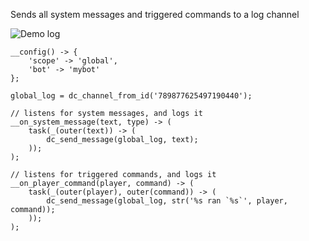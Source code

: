 Sends all system messages and triggered commands to a log channel

![Demo log](/assets/demo_log.png)

```sc title="log.sc"
__config() -> {
    'scope' -> 'global',
    'bot' -> 'mybot'
};

global_log = dc_channel_from_id('789877625497190440');

// listens for system messages, and logs it
__on_system_message(text, type) -> (
    task(_(outer(text)) -> (
        dc_send_message(global_log, text);
    ));
);

// listens for triggered commands, and logs it
__on_player_command(player, command) -> (
    task(_(outer(player), outer(command)) -> (
        dc_send_message(global_log, str('%s ran `%s`', player, command));
    ));
);
```
